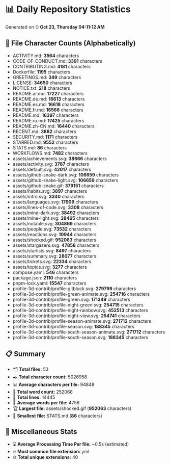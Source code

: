 # 📊 Daily Repository Statistics
Generated on ⏰ **Oct 23, Thursday 04:11:12 AM**

## 📂 File Character Counts (Alphabetically)
- ACTIVITY.md: **3564** characters
- CODE_OF_CONDUCT.md: **3391** characters
- CONTRIBUTING.md: **4181** characters
- Dockerfile: **1195** characters
- GREETINGS.md: **349** characters
- LICENSE: **34650** characters
- NOTICE.txt: **218** characters
- README.ar.md: **17227** characters
- README.de.md: **16613** characters
- README.es.md: **16618** characters
- README.fr.md: **16566** characters
- README.md: **16397** characters
- README.ru.md: **17425** characters
- README.zh-CN.md: **16440** characters
- RECENT.md: **3882** characters
- SECURITY.md: **1171** characters
- STARRED.md: **9552** characters
- STATS.md: **86** characters
- WORKFLOWS.md: **7482** characters
- assets/achievements.svg: **38666** characters
- assets/activity.svg: **3787** characters
- assets/default.svg: **42017** characters
- assets/github-snake-dark.svg: **106659** characters
- assets/github-snake-light.svg: **106659** characters
- assets/github-snake.gif: **379151** characters
- assets/habits.svg: **3897** characters
- assets/intro.svg: **3340** characters
- assets/languages.svg: **17909** characters
- assets/lines-of-code.svg: **3308** characters
- assets/mine-dark.svg: **38492** characters
- assets/mine-light.svg: **38465** characters
- assets/notable.svg: **304869** characters
- assets/people.svg: **73532** characters
- assets/reactions.svg: **10944** characters
- assets/shocked.gif: **952063** characters
- assets/stargazers.svg: **47858** characters
- assets/starlists.svg: **8497** characters
- assets/summary.svg: **28077** characters
- assets/tickets.svg: **22334** characters
- assets/topics.svg: **3277** characters
- compose.yaml: **546** characters
- package.json: **2110** characters
- pnpm-lock.yaml: **15547** characters
- profile-3d-contrib/profile-gitblock.svg: **279799** characters
- profile-3d-contrib/profile-green-animate.svg: **254716** characters
- profile-3d-contrib/profile-green.svg: **171349** characters
- profile-3d-contrib/profile-night-green.svg: **254715** characters
- profile-3d-contrib/profile-night-rainbow.svg: **452513** characters
- profile-3d-contrib/profile-night-view.svg: **254741** characters
- profile-3d-contrib/profile-season-animate.svg: **271712** characters
- profile-3d-contrib/profile-season.svg: **188345** characters
- profile-3d-contrib/profile-south-season-animate.svg: **271712** characters
- profile-3d-contrib/profile-south-season.svg: **188345** characters

## 📋 Summary
- 🗂️ **Total files:** 53
- ✒️ **Total character count:** 5026958
- 📊 **Average characters per file:** 94848
- 📝 **Total word count:** 252068
- 🧾 **Total lines:** 14445
- 📐 **Average words per file:** 4756
- 🏆 **Largest file:** assets/shocked.gif (**952063** characters)
- 🥉 **Smallest file:** STATS.md (**86** characters)

## 🌟 Miscellaneous Stats
- ⌛ **Average Processing Time Per file:** ~0.5s (estimated)
- 🔥 **Most common file extension:** yml
- 🌐 **Total unique extensions:** 40
